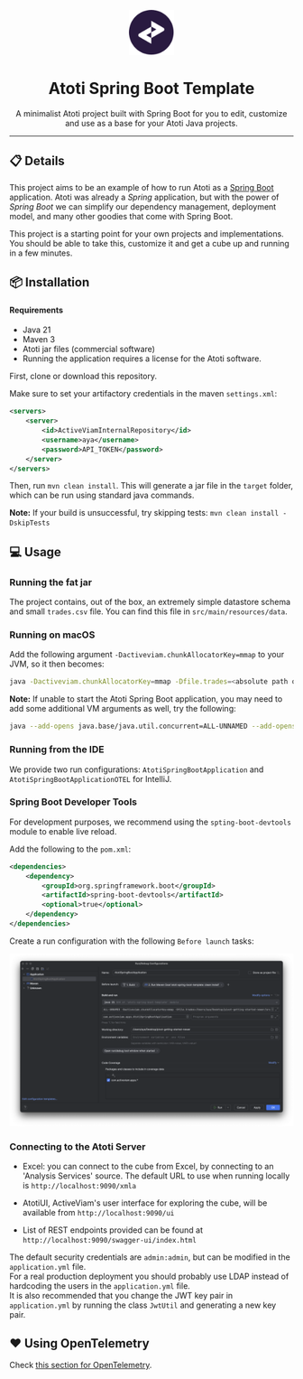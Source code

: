 <p align="center">
  <img width="80" src="./activeviam.svg" />
</p>
<h1 align="center">Atoti Spring Boot Template</h1>
<p align="center">A minimalist Atoti project built with Spring Boot for you to edit, customize and use as a base for your Atoti Java projects.</p>

---

## 📋 Details

This project aims to be an example of how to run Atoti as a [Spring Boot](https://spring.io/guides/gs/spring-boot)
application. Atoti was already a *Spring* application, but with the power of *Spring Boot* we can simplify our
dependency management, deployment model, and many other goodies that come with Spring Boot.

This project is a starting point for your own projects and implementations. You should be able to take this, customize
it and get a cube up and running in a few minutes.

## 📦 Installation

#### Requirements

- Java 21
- Maven 3
- Atoti jar files (commercial software)
- Running the application requires a license for the Atoti software.

First, clone or download this repository.

Make sure to set your artifactory credentials in the maven `settings.xml`:

```xml
<servers>
    <server>
        <id>ActiveViamInternalRepository</id>
        <username>aya</username>
        <password>API_TOKEN</password>
    </server>
</servers>
```

Then, run `mvn clean install`. This will generate a jar file in the `target` folder, which can be run using
standard java commands.

**Note:** If your build is unsuccessful, try skipping tests: `mvn clean install -DskipTests`

## 💻 Usage

### Running the fat jar

The project contains, out of the box, an extremely simple datastore schema and small `trades.csv` file. You can find
this file in `src/main/resources/data`.<br>

### Running on macOS

Add the following
argument `-Dactiveviam.chunkAllocatorKey=mmap` to your JVM, so it then becomes:

```bash
java -Dactiveviam.chunkAllocatorKey=mmap -Dfile.trades=<absolute path of trades.csv> -jar <absolute path of fat jar path>
```

**Note:** If unable to start the Atoti Spring Boot application, you may need to add some additional VM arguments as
well, try the following:

```bash
java --add-opens java.base/java.util.concurrent=ALL-UNNAMED --add-opens java.base/java.net=ALL-UNNAMED -Dactiveviam.chunkAllocatorKey=mmap -Dfile.trades=<absolute path of trades.csv> -jar <absolute path of fat jar path>
```

### Running from the IDE

We provide two run configurations: `AtotiSpringBootApplication` and `AtotiSpringBootApplicationOTEL` for IntelliJ.

### Spring Boot Developer Tools

For development purposes, we recommend using the `spting-boot-devtools` module to enable live reload.

Add the following to the `pom.xml`:

```xml
<dependencies>
    <dependency>
        <groupId>org.springframework.boot</groupId>
        <artifactId>spring-boot-devtools</artifactId>
        <optional>true</optional>
    </dependency>
</dependencies>
```

Create a run configuration with the following `Before launch` tasks:

![dev-tools-configuration](.github/assets/dev-tools-configuration.png)

### Connecting to the Atoti Server

- Excel: you can connect to the cube from Excel, by connecting to an 'Analysis Services' source. The default URL to use
  when running locally is `http://localhost:9090/xmla`

- AtotiUI, ActiveViam's user interface for exploring the cube, will be available from `http://localhost:9090/ui`

- List of REST endpoints provided can be found at `http://localhost:9090/swagger-ui/index.html`

The default security credentials are `admin:admin`, but can be modified in the `application.yml` file.<br>
For a real production deployment you should probably use LDAP instead of hardcoding the users in the `application.yml` file.<br>
It is also recommended that you change the JWT key pair in `application.yml` by running the class `JwtUtil` and
generating a new key pair.

## ❤️ Using OpenTelemetry

Check [this section for OpenTelemetry](./otel/doc/STACK.md).
